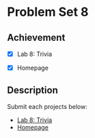 # Problem Set 8

## Achievement

- [x] Lab 8: Trivia
- [x] Homepage


## Description

Submit each projects below:
- [Lab 8: Trivia](https://cs50.harvard.edu/x/2023/labs/8/)
- [Homepage](https://cs50.harvard.edu/x/2023/psets/8/homepage/)